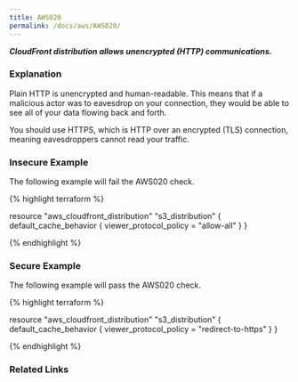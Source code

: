 ```yaml
---
title: AWS020
permalink: /docs/aws/AWS020/
---
```


***CloudFront distribution allows unencrypted (HTTP) communications.***

### Explanation


Plain HTTP is unencrypted and human-readable. This means that if a malicious actor was to eavesdrop on your connection, they would be able to see all of your data flowing back and forth.

You should use HTTPS, which is HTTP over an encrypted (TLS) connection, meaning eavesdroppers cannot read your traffic.



### Insecure Example

The following example will fail the AWS020 check.

{% highlight terraform %}

resource "aws_cloudfront_distribution" "s3_distribution" {
	default_cache_behavior {
	    viewer_protocol_policy = "allow-all"
	  }
}

{% endhighlight %}



### Secure Example

The following example will pass the AWS020 check.

{% highlight terraform %}

resource "aws_cloudfront_distribution" "s3_distribution" {
	default_cache_behavior {
	    viewer_protocol_policy = "redirect-to-https"
	  }
}

{% endhighlight %}


### Related Links


